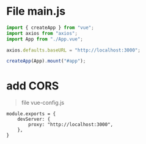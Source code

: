 # File main.js

```js
import { createApp } from "vue";
import axios from "axios";
import App from "./App.vue";

axios.defaults.baseURL = "http://localhost:3000";

createApp(App).mount("#app");
```


#   add CORS

>   file vue-config.js

    module.exports = {
        devServer: {
            proxy: "http://localhost:3000",
        },
    }